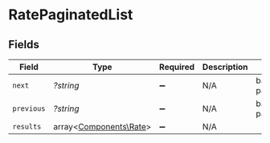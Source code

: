 # RatePaginatedList


## Fields

| Field                                                     | Type                                                      | Required                                                  | Description                                               | Example                                                   |
| --------------------------------------------------------- | --------------------------------------------------------- | --------------------------------------------------------- | --------------------------------------------------------- | --------------------------------------------------------- |
| `next`                                                    | *?string*                                                 | :heavy_minus_sign:                                        | N/A                                                       | baseurl?page=3&results=10                                 |
| `previous`                                                | *?string*                                                 | :heavy_minus_sign:                                        | N/A                                                       | baseurl?page=1&results=10                                 |
| `results`                                                 | array<[Components\Rate](../../Models/Components/Rate.md)> | :heavy_minus_sign:                                        | N/A                                                       |                                                           |